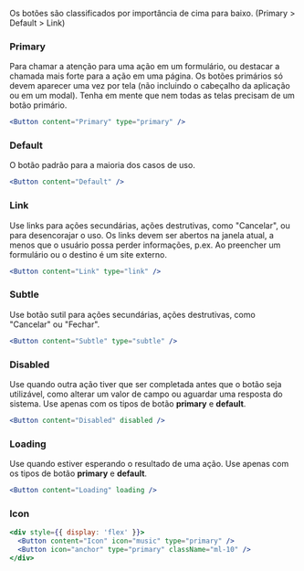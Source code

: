 
Os botões são classificados por importância de cima para baixo. (Primary > Default > Link)

### Primary
Para chamar a atenção para uma ação em um formulário, ou destacar a chamada mais forte para a ação em uma página. Os botões primários só devem aparecer uma vez por tela (não incluindo o cabeçalho da aplicação ou em um modal). Tenha em mente que nem todas as telas precisam de um botão primário.

```jsx
<Button content="Primary" type="primary" />
```

### Default
O botão padrão para a maioria dos casos de uso.

```jsx
<Button content="Default" />
```

### Link
Use links para ações secundárias, ações destrutivas, como "Cancelar", ou para desencorajar o uso. Os links devem ser abertos na janela atual, a menos que o usuário possa perder informações, p.ex. Ao preencher um formulário ou o destino é um site externo.

```jsx
<Button content="Link" type="link" />
```

### Subtle
Use botão sutil para ações secundárias, ações destrutivas, como "Cancelar" ou "Fechar".

```jsx
<Button content="Subtle" type="subtle" />
```

### Disabled
Use quando outra ação tiver que ser completada antes que o botão seja utilizável, como alterar um valor de campo ou aguardar uma resposta do sistema. Use apenas com os tipos de botão **primary** e **default**.

```jsx
<Button content="Disabled" disabled />
```

### Loading
Use quando estiver esperando o resultado de uma ação. Use apenas com os tipos de botão **primary** e **default**.

```jsx
<Button content="Loading" loading />
```

### Icon

```jsx
<div style={{ display: 'flex' }}>
  <Button content="Icon" icon="music" type="primary" />
  <Button icon="anchor" type="primary" className="ml-10" />
</div>
```